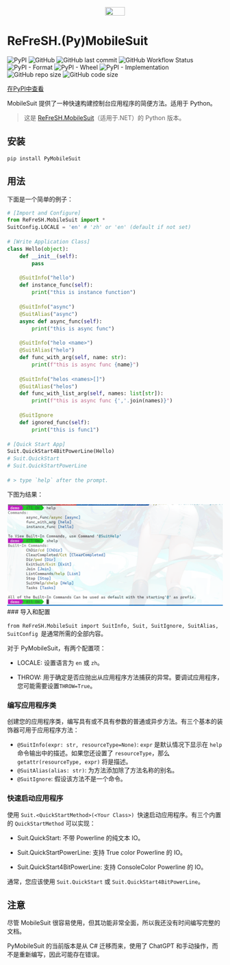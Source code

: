 <div  align=center>
    <img src="https://raw.githubusercontent.com/HIT-ReFreSH/PyMobileSuit/main/images/logo.png" width = 30% height = 30%  />
</div>

# ReFreSH.(Py)MobileSuit

![PyPI](https://img.shields.io/pypi/v/PyMobileSuit?style=flat-square)
![GitHub](https://img.shields.io/github/license/HIT-ReFreSH/PyMobileSuit?style=flat-square)
![GitHub last commit](https://img.shields.io/github/last-commit/HIT-ReFreSH/PyMobileSuit?style=flat-square)
![GitHub Workflow Status](https://img.shields.io/github/workflow/status/HIT-ReFreSH/PyMobileSuit/deploy?style=flat-square)
![PyPI - Format](https://img.shields.io/pypi/format/PyMobileSuit?style=flat-square)
![PyPI - Wheel](https://img.shields.io/pypi/wheel/PyMobileSuit?style=flat-square)
![PyPI - Implementation](https://img.shields.io/pypi/implementation/PyMobileSuit?style=flat-square)
![GitHub repo size](https://img.shields.io/github/repo-size/HIT-ReFreSH/PyMobileSuit?style=flat-square)
![GitHub code size](https://img.shields.io/github/languages/code-size/HIT-ReFreSH/PyMobileSuit?style=flat-square)

[在PyPI中查看](https://pypi.org/project/PyMobileSuit/)

MobileSuit 提供了一种快速构建控制台应用程序的简便方法。适用于 Python。

> 这是 [ReFreSH.MobileSuit](https://github.com/HIT-ReFreSH/MobileSuit)（适用于.NET）的 Python 版本。

## 安装

```
pip install PyMobileSuit
```

## 用法

下面是一个简单的例子：

```python
# [Import and Configure]
from ReFreSH.MobileSuit import *
SuitConfig.LOCALE = 'en' # 'zh' or 'en' (default if not set)

# [Write Application Class]
class Hello(object):
    def __init__(self):
        pass

    @SuitInfo("hello")
    def instance_func(self):
        print("this is instance function")

    @SuitInfo("async")
    @SuitAlias("async")
    async def async_func(self):
        print("this is async func")

    @SuitInfo("helo <name>")
    @SuitAlias("helo")
    def func_with_arg(self, name: str):
        print(f"this is async func {name}")

    @SuitInfo("helos <names>[]")
    @SuitAlias("helos")
    def func_with_list_arg(self, names: list[str]):
        print(f"this is async func {','.join(names)}")

    @SuitIgnore
    def ignored_func(self):
        print("this is func1")

# [Quick Start App]
Suit.QuickStart4BitPowerLine(Hello)
# Suit.QuickStart
# Suit.QuickStartPowerLine

# > type `help` after the prompt.
```

下图为结果：

<div  align=center>
    <img src="../img/pyms-help.png"/>
</div>
### 导入和配置

`from ReFreSH.MobileSuit import SuitInfo, Suit, SuitIgnore, SuitAlias, SuitConfig `是通常所需的全部内容。

 对于 PyMobileSuit，有两个配置项：

- LOCALE: 设置语言为 `en` 或 `zh`。

- THROW: 用于确定是否应抛出从应用程序方法捕获的异常。要调试应用程序，您可能需要设置`THROW=True`。

### 编写应用程序类

创建您的应用程序类，编写具有或不具有参数的普通或异步方法。有三个基本的装饰器可用于应用程序方法：

- `@SuitInfo(expr: str, resourceType=None)`: `expr` 是默认情况下显示在 `help`命令输出中的描述。如果您还设置了 `resourceType`，那么 `getattr(resourceType, expr)` 将是描述。
- `@SuitAlias(alias: str)`: 为方法添加除了方法名称的别名。
- `@SuitIgnore`: 假设该方法不是一个命令。

### 快速启动应用程序

使用 `Suit.<QuickStartMethod>(<Your Class>) `快速启动应用程序。有三个内置的 `QuickStartMethod` 可以实现：

- Suit.QuickStart: 不带 Powerline 的纯文本 IO。

- Suit.QuickStartPowerLine: 支持 True color Powerline 的 IO。

- Suit.QuickStart4BitPowerLine: 支持 ConsoleColor Powerline 的 IO。

通常，您应该使用 `Suit.QuickStart` 或 `Suit.QuickStart4BitPowerLine`。 

## 注意

尽管 MobileSuit 很容易使用，但其功能非常全面，所以我还没有时间编写完整的文档。

PyMobileSuit 的当前版本是从 C# 迁移而来，使用了 ChatGPT 和手动操作，而不是重新编写，因此可能存在错误。
 